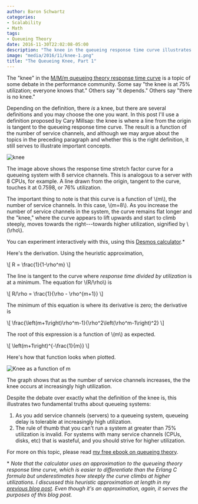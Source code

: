 ```yaml
---
author: Baron Schwartz
categories:
- Scalability
- Math
tags:
- Queueing Theory
date: 2016-11-30T22:02:08-05:00
description: "The knee in the queueing response time curve illustrates important truths about queueing theory."
image: "media/2016/11/knee-1.png"
title: "The Queueing Knee, Part 1"
---
```


The "knee" in the [M/M/m queueing theory response time
curve](/blog/response-time-stretch-factor/) is a topic of some debate in the
performance community. Some say "the knee is at 75% utilization; everyone knows
that." Others say "it depends." Others say "there is no knee."

Depending on the definition, there _is_ a knee, but there are several
definitions and you may choose the one you want. In this post I'll use a
definition proposed by Cary Millsap: the knee is where a line from the origin is
tangent to the queueing response time curve. The result is a function of the
number of service channels, and although we may argue about the topics in the
preceding paragraph and whether this is the right definition, it still serves to
illustrate important concepts.

![knee](/media/2016/11/knee-1.png)

<!--more-->

The image above shows the response time stretch factor curve for a queueing
system with 8 service channels. This is analogous to a server with 8 CPUs, for
example. A line drawn from the origin, tangent to the curve, touches it at
0.7598, or 76% utilization.

The important thing to note is that this curve is a function of \\(m\\), the
number of service channels. In this case, \\(m=8\\). As you increase the number
of service channels in the system, the curve remains flat longer and the "knee,"
where the curve appears to lift upwards and start to climb steeply, moves towards
the right---towards higher utilization, signified by \\(\\rho\\).

You can experiment interactively with this, using this [Desmos
calculator](https://www.desmos.com/calculator/cqh81xgspq).\*

Here's the derivation. Using the heuristic approximation,

\\[
R = \frac{1}{1-\\rho^m}
\\]

The line is tangent to the curve where *response time divided by
utilization* is at a minimum. The equation for \\(R/\\rho\\) is

\\[
R/\\rho = \frac{1}{\\rho - \\rho^{m+1}}
\\]

The minimum of this equation is where its derivative is zero; the derivative is

\\[
\frac{\left(m+1\right)\\rho^m-1}{\\rho^2\left(\\rho^m-1\right)^2}
\\]

The root of this expression is a function of \\(m\\) as expected.

\\[
\left(m+1\right)^{-\frac{1}{m}}
\\]

Here's how that function looks when plotted.

![Knee as a function of m](/media/2016/11/knee-2.png)

The graph shows that as the number of service channels increases, the
the knee occurs at increasingly high utilization.

Despite the debate over exactly what the definition of the knee is, this
illustrates two fundamental truths about queueing systems:

1. As you add service channels (servers) to a queueing system, queueing delay is
	tolerable at increasingly high utilization.
2. The rule of thumb that you can't run a system at greater than 75% utilization
	is invalid. For systems with many service channels (CPUs, disks, etc) that is
	wasteful, and you should strive for higher utilization.

For more on this topic, please read [my free ebook on queueing
theory](https://www.vividcortex.com/resources/queueing-theory).

\* *Note that the calculator uses an approximation to the queueing theory response
time curve, which is easier to differentiate than the Erlang C formula but
underestimates how steeply the curve climbs at higher utilizations. I discussed
this heuristic approximation at length in my [previous blog
post](/blog/response-time-stretch-factor/). Even though it's an
approximation, again, it serves the purposes of this blog post.*
